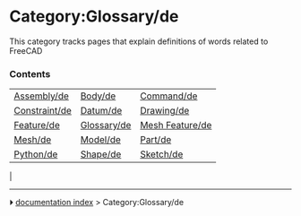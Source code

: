 # Category:Glossary/de
This category tracks pages that explain definitions of words related to FreeCAD

### Contents

|     |     |     |
| --- | --- | --- |
| [Assembly/de](Assembly/de.md) | [Body/de](Body/de.md) | [Command/de](Command/de.md) |
| [Constraint/de](Constraint/de.md) | [Datum/de](Datum/de.md) | [Drawing/de](Drawing/de.md) |
| [Feature/de](Feature/de.md) | [Glossary/de](Glossary/de.md) | [Mesh Feature/de](Mesh_Feature/de.md) |
| [Mesh/de](Mesh/de.md) | [Model/de](Model/de.md) | [Part/de](Part/de.md) |
| [Python/de](Python/de.md) | [Shape/de](Shape/de.md) | [Sketch/de](Sketch/de.md) |
|



---
⏵ [documentation index](../README.md) > Category:Glossary/de
